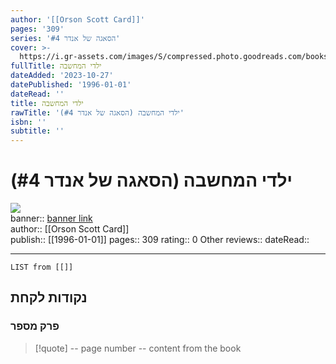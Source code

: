 ```yaml
---
author: '[[Orson Scott Card]]'
pages: '309'
series: 'הסאגה של אנדר #4'
cover: >-
  https://i.gr-assets.com/images/S/compressed.photo.goodreads.com/books/1474270513l/32075464.jpg
fullTitle: ילדי המחשבה
dateAdded: '2023-10-27'
datePublished: '1996-01-01'
dateRead: ''
title: ילדי המחשבה
rawTitle: 'ילדי המחשבה (הסאגה של אנדר #4)'
isbn: ''
subtitle: ''
---
```

# ילדי המחשבה (הסאגה של אנדר #4)

![](https:&#x2F;&#x2F;i.gr-assets.com&#x2F;images&#x2F;S&#x2F;compressed.photo.goodreads.com&#x2F;books&#x2F;1474270513l&#x2F;32075464.jpg)  
banner:: [banner link](https:&#x2F;&#x2F;i.gr-assets.com&#x2F;images&#x2F;S&#x2F;compressed.photo.goodreads.com&#x2F;books&#x2F;1474270513l&#x2F;32075464.jpg)  
author:: [[Orson Scott Card]]  
publish:: [[1996-01-01]]
pages:: 309
rating:: 0 
Other reviews:: 
dateRead:: 

<hr  style="clear:both"/>



```dataview
LIST from [[]]
```

## נקודות לקחת 

### פרק מספר
> [!quote] -- page number -- 
>  content from the book




```